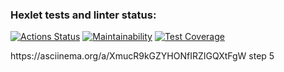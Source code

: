 ### Hexlet tests and linter status:
[![Actions Status](https://github.com/OlgaMolkova/java-project-71/actions/workflows/hexlet-check.yml/badge.svg)](https://github.com/OlgaMolkova/java-project-71/actions) [![Maintainability](https://api.codeclimate.com/v1/badges/e4c5c4be6865681fe182/maintainability)](https://codeclimate.com/github/OlgaMolkova/java-project-71/maintainability) [![Test Coverage](https://api.codeclimate.com/v1/badges/e4c5c4be6865681fe182/test_coverage)](https://codeclimate.com/github/OlgaMolkova/java-project-71/test_coverage)
<p>https://asciinema.org/a/XmucR9kGZYHONfIRZIGQXtFgW step 5</p>
